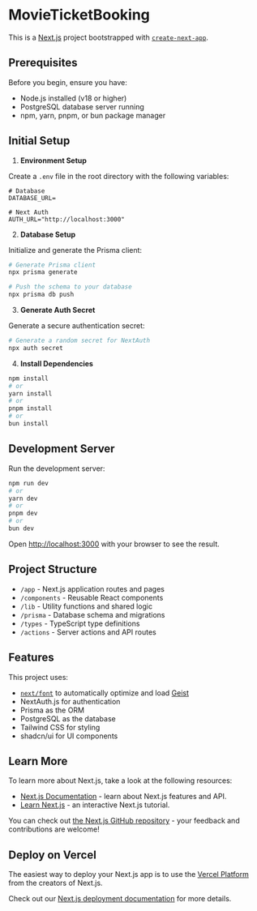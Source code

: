 # MovieTicketBooking

This is a [Next.js](https://nextjs.org) project bootstrapped with [`create-next-app`](https://nextjs.org/docs/app/api-reference/cli/create-next-app).

## Prerequisites

Before you begin, ensure you have:
- Node.js installed (v18 or higher)
- PostgreSQL database server running
- npm, yarn, pnpm, or bun package manager

## Initial Setup

1. **Environment Setup**

Create a `.env` file in the root directory with the following variables:
```env
# Database
DATABASE_URL=

# Next Auth
AUTH_URL="http://localhost:3000"
```

2. **Database Setup**

Initialize and generate the Prisma client:
```bash
# Generate Prisma client
npx prisma generate

# Push the schema to your database
npx prisma db push
```

3. **Generate Auth Secret**

Generate a secure authentication secret:
```bash
# Generate a random secret for NextAuth
npx auth secret
```

4. **Install Dependencies**
```bash
npm install
# or
yarn install
# or
pnpm install
# or
bun install
```

## Development Server

Run the development server:
```bash
npm run dev
# or
yarn dev
# or
pnpm dev
# or
bun dev
```

Open [http://localhost:3000](http://localhost:3000) with your browser to see the result.

## Project Structure

- `/app` - Next.js application routes and pages
- `/components` - Reusable React components
- `/lib` - Utility functions and shared logic
- `/prisma` - Database schema and migrations
- `/types` - TypeScript type definitions
- `/actions` - Server actions and API routes

## Features

This project uses:
- [`next/font`](https://nextjs.org/docs/app/building-your-application/optimizing/fonts) to automatically optimize and load [Geist](https://vercel.com/font)
- NextAuth.js for authentication
- Prisma as the ORM
- PostgreSQL as the database
- Tailwind CSS for styling
- shadcn/ui for UI components

## Learn More

To learn more about Next.js, take a look at the following resources:

- [Next.js Documentation](https://nextjs.org/docs) - learn about Next.js features and API.
- [Learn Next.js](https://nextjs.org/learn) - an interactive Next.js tutorial.

You can check out [the Next.js GitHub repository](https://github.com/vercel/next.js) - your feedback and contributions are welcome!

## Deploy on Vercel

The easiest way to deploy your Next.js app is to use the [Vercel Platform](https://vercel.com/new?utm_medium=default-template&filter=next.js&utm_source=create-next-app&utm_campaign=create-next-app-readme) from the creators of Next.js.

Check out our [Next.js deployment documentation](https://nextjs.org/docs/app/building-your-application/deploying) for more details.
